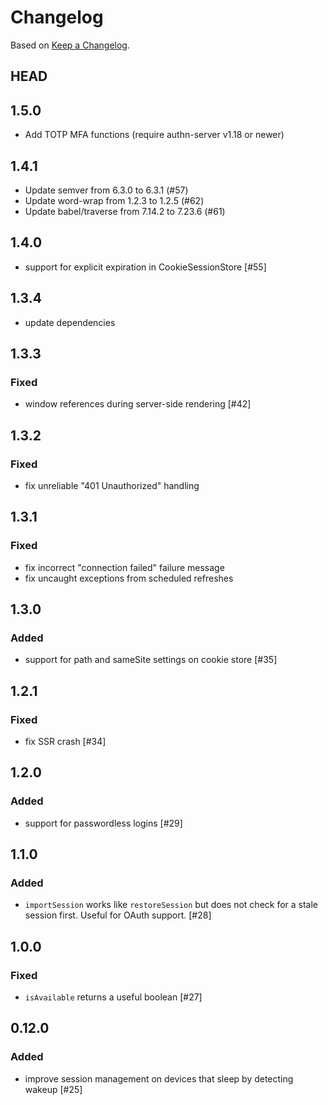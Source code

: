 # Changelog

Based on [Keep a Changelog](https://keepachangelog.com/en/1.0.0/).

## HEAD

## 1.5.0
- Add TOTP MFA functions (require authn-server v1.18 or newer)

## 1.4.1
- Update semver from 6.3.0 to 6.3.1 (#57)
- Update word-wrap from 1.2.3 to 1.2.5 (#62)
- Update babel/traverse from 7.14.2 to 7.23.6 (#61)

## 1.4.0

- support for explicit expiration in CookieSessionStore [#55]

## 1.3.4

- update dependencies

###

## 1.3.3

### Fixed

- window references during server-side rendering [#42]

## 1.3.2

### Fixed

- fix unreliable "401 Unauthorized" handling

## 1.3.1

### Fixed

- fix incorrect "connection failed" failure message
- fix uncaught exceptions from scheduled refreshes

## 1.3.0

### Added

- support for path and sameSite settings on cookie store [#35]

## 1.2.1

### Fixed

- fix SSR crash [#34]

## 1.2.0

### Added

- support for passwordless logins [#29]

## 1.1.0

### Added

- `importSession` works like `restoreSession` but does not check for a stale session first. Useful for OAuth support. [#28]

## 1.0.0

### Fixed

- `isAvailable` returns a useful boolean [#27]

## 0.12.0

### Added

- improve session management on devices that sleep by detecting wakeup [#25]
